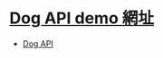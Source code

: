 # [Dog API demo 網址](https://nicehorse06.github.io/se-job/frontend/demo/dog-api-demo/)

* [Dog API](https://dog.ceo/dog-api/)